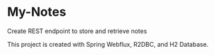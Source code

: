 # My-Notes
Create REST endpoint to store and retrieve notes

This project is created with Spring Webflux, R2DBC, and H2 Database.
